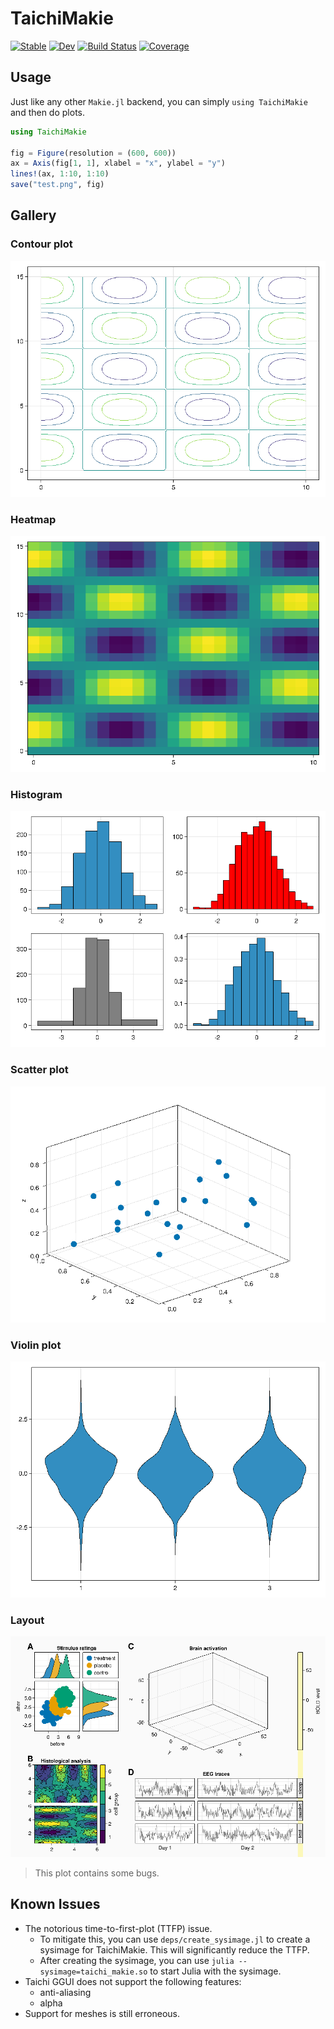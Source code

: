 # TaichiMakie

[![Stable](https://img.shields.io/badge/docs-stable-blue.svg)](https://lucifer1004.github.io/TaichiMakie.jl/stable/)
[![Dev](https://img.shields.io/badge/docs-dev-blue.svg)](https://lucifer1004.github.io/TaichiMakie.jl/dev/)
[![Build Status](https://github.com/lucifer1004/TaichiMakie.jl/actions/workflows/CI.yml/badge.svg?branch=main)](https://github.com/lucifer1004/TaichiMakie.jl/actions/workflows/CI.yml?query=branch%3Amain)
[![Coverage](https://codecov.io/gh/lucifer1004/TaichiMakie.jl/branch/main/graph/badge.svg)](https://codecov.io/gh/lucifer1004/TaichiMakie.jl)

## Usage

Just like any other `Makie.jl` backend, you can simply `using TaichiMakie` and then do plots.

```julia
using TaichiMakie

fig = Figure(resolution = (600, 600))
ax = Axis(fig[1, 1], xlabel = "x", ylabel = "y")
lines!(ax, 1:10, 1:10)
save("test.png", fig)
```

## Gallery

### Contour plot

[![Contour plot](./examples/contour.png)](./examples/contour.jl)

### Heatmap

[![Heatmap](examples/heatmap.png)](./examples/heatmap.jl)

### Histogram

[![Histogram](examples/hist.png)](./examples/hist.jl)

### Scatter plot

[![Scatter](examples/scatter.png)](./examples/scatter.jl)

### Violin plot

[![Violin](examples/violin.png)](./examples/violin.jl)

### Layout

[![Layout](examples/layout.png)](./examples/layout.jl)

> This plot contains some bugs.

## Known Issues

- The notorious time-to-first-plot (TTFP) issue.
  - To mitigate this, you can use `deps/create_sysimage.jl` to create a sysimage for TaichiMakie. This will significantly reduce the TTFP.
  - After creating the sysimage, you can use `julia --sysimage=taichi_makie.so` to start Julia with the sysimage.
- Taichi GGUI does not support the following features:
  - anti-aliasing
  - alpha
- Support for meshes is still erroneous.
